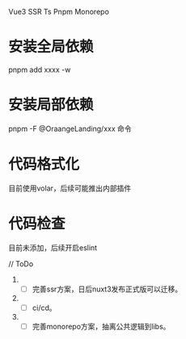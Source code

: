 Vue3 SSR Ts Pnpm Monorepo

# 安装全局依赖
pnpm add xxxx -w

# 安装局部依赖
pnpm -F @OraangeLanding/xxx 命令

# 代码格式化
目前使用volar，后续可能推出内部插件

# 代码检查
目前未添加，后续开启eslint

// ToDo
1. - [ ] 完善ssr方案，日后nuxt3发布正式版可以迁移。
2. - [ ] ci/cd。
3. - [ ] 完善monorepo方案，抽离公共逻辑到libs。
